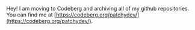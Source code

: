 Hey! I am moving to Codeberg and archiving all of my github repositories. You can find me at [https://codeberg.org/patchydev/](https://codeberg.org/patchydev/). 
